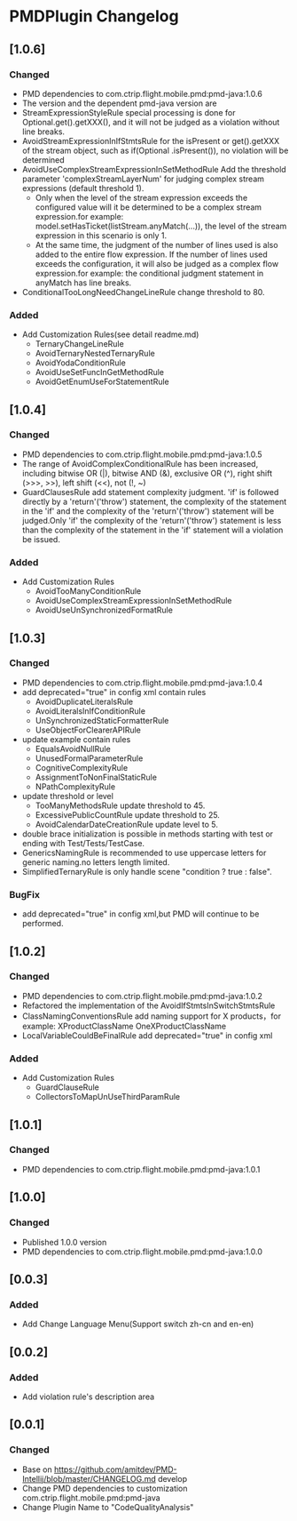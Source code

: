 <!-- Keep a Changelog guide -> https://keepachangelog.com -->

# PMDPlugin Changelog

## [1.0.6]
### Changed
- PMD dependencies to com.ctrip.flight.mobile.pmd:pmd-java:1.0.6
- The version and the dependent pmd-java version are 
- StreamExpressionStyleRule special processing is done for Optional.get().getXXX(), and it will not be judged as a 
violation without line breaks.
- AvoidStreamExpressionInIfStmtsRule for the isPresent or get().getXXX of the stream object, such as if(Optional
.isPresent()), no violation will be determined
- AvoidUseComplexStreamExpressionInSetMethodRule Add the threshold parameter 'complexStreamLayerNum' for judging complex
 stream expressions (default threshold 1).
  - Only when the level of the stream expression exceeds the configured value will it be determined to be a complex 
 stream expression.for example: model.setHasTicket(listStream.anyMatch(...)), the level of the stream expression in 
 this scenario is only 1.
  - At the same time, the judgment of the number of lines used is also added to the entire flow expression. If the 
 number of lines used exceeds the configuration, it will also be judged as a complex flow expression.for example: the 
 conditional judgment statement in anyMatch has line breaks.
- ConditionalTooLongNeedChangeLineRule change threshold to 80.
### Added
- Add Customization Rules(see detail readme.md)
  - TernaryChangeLineRule
  - AvoidTernaryNestedTernaryRule
  - AvoidYodaConditionRule
  - AvoidUseSetFuncInGetMethodRule
  - AvoidGetEnumUseForStatementRule
  
## [1.0.4]
### Changed
- PMD dependencies to com.ctrip.flight.mobile.pmd:pmd-java:1.0.5
- The range of AvoidComplexConditionalRule has been increased, including bitwise OR (|), bitwise AND (&),  exclusive 
OR (^), right shift (>>>, >>), left shift (<<), not (!, ~)
- GuardClausesRule add statement complexity judgment. 'if' is followed directly by a 'return'('throw') statement, the 
complexity of the statement in the 'if' and the complexity of the 'return'('throw') statement will be judged.Only 'if' the 
complexity of the 'return'('throw') statement is less than the complexity of the statement in the 'if' statement will a 
violation be issued.
### Added
- Add Customization Rules
  - AvoidTooManyConditionRule
  - AvoidUseComplexStreamExpressionInSetMethodRule
  - AvoidUseUnSynchronizedFormatRule
  
## [1.0.3]
### Changed
- PMD dependencies to com.ctrip.flight.mobile.pmd:pmd-java:1.0.4
- add deprecated="true" in config xml contain rules
  - AvoidDuplicateLiteralsRule
  - AvoidLiteralsInIfConditionRule
  - UnSynchronizedStaticFormatterRule
  - UseObjectForClearerAPIRule
- update example contain rules
  - EqualsAvoidNullRule
  - UnusedFormalParameterRule
  - CognitiveComplexityRule
  - AssignmentToNonFinalStaticRule
  - NPathComplexityRule
- update threshold or level
  - TooManyMethodsRule update threshold to 45.
  - ExcessivePublicCountRule update threshold to 25.
  - AvoidCalendarDateCreationRule update level to 5.
- double brace initialization is possible in methods starting with test or ending with Test/Tests/TestCase.
- GenericsNamingRule is recommended to use uppercase letters for generic naming.no letters length limited.
- SimplifiedTernaryRule is only handle scene  "condition ? true : false".
### BugFix
- add deprecated="true" in config xml,but PMD will continue to be performed.

  
## [1.0.2]
### Changed 
- PMD dependencies to com.ctrip.flight.mobile.pmd:pmd-java:1.0.2
- Refactored the implementation of the AvoidIfStmtsInSwitchStmtsRule
- ClassNamingConventionsRule add naming support for X products，for example: XProductClassName OneXProductClassName 
- LocalVariableCouldBeFinalRule add deprecated="true" in config xml
### Added
- Add Customization Rules
  - GuardClauseRule
  - CollectorsToMapUnUseThirdParamRule
  
## [1.0.1]
### Changed 
- PMD dependencies to com.ctrip.flight.mobile.pmd:pmd-java:1.0.1

## [1.0.0]
### Changed 
- Published 1.0.0 version
- PMD dependencies to com.ctrip.flight.mobile.pmd:pmd-java:1.0.0

## [0.0.3]
### Added
- Add Change Language Menu(Support switch zh-cn and en-en)

## [0.0.2]
### Added 
- Add violation rule's description area

## [0.0.1]
### Changed
- Base on https://github.com/amitdev/PMD-Intellij/blob/master/CHANGELOG.md develop
- Change PMD dependencies to customization com.ctrip.flight.mobile.pmd:pmd-java
- Change Plugin Name to "CodeQualityAnalysis"